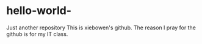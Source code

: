 # hello-world-
Just another repository
This is xiebowen's github.
The reason I pray for the github is for my IT class.
